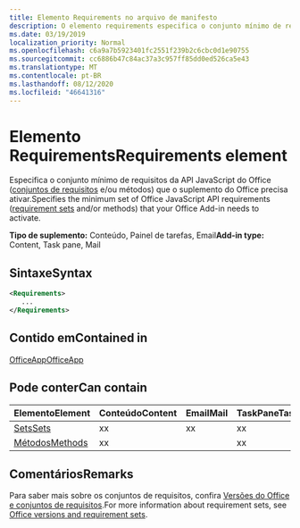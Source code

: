 ```yaml
---
title: Elemento Requirements no arquivo de manifesto
description: O elemento requirements especifica o conjunto mínimo de requisitos e os métodos que o suplemento do Office precisa para ativar.
ms.date: 03/19/2019
localization_priority: Normal
ms.openlocfilehash: c6a9a7b5923401fc2551f239b2c6cbc0d1e90755
ms.sourcegitcommit: cc6886b47c84ac37a3c957ff85dd0ed526ca5e43
ms.translationtype: MT
ms.contentlocale: pt-BR
ms.lasthandoff: 08/12/2020
ms.locfileid: "46641316"
---
```

# <a name="requirements-element"></a><span data-ttu-id="50aa1-103">Elemento Requirements</span><span class="sxs-lookup"><span data-stu-id="50aa1-103">Requirements element</span></span>

<span data-ttu-id="50aa1-104">Especifica o conjunto mínimo de requisitos da API JavaScript do Office ([conjuntos de requisitos](../../develop/office-versions-and-requirement-sets.md#specify-office-hosts-and-requirement-sets) e/ou métodos) que o suplemento do Office precisa ativar.</span><span class="sxs-lookup"><span data-stu-id="50aa1-104">Specifies the minimum set of Office JavaScript API requirements ([requirement sets](../../develop/office-versions-and-requirement-sets.md#specify-office-hosts-and-requirement-sets) and/or methods) that your Office Add-in needs to activate.</span></span>

<span data-ttu-id="50aa1-105">**Tipo de suplemento:** Conteúdo, Painel de tarefas, Email</span><span class="sxs-lookup"><span data-stu-id="50aa1-105">**Add-in type:** Content, Task pane, Mail</span></span>

## <a name="syntax"></a><span data-ttu-id="50aa1-106">Sintaxe</span><span class="sxs-lookup"><span data-stu-id="50aa1-106">Syntax</span></span>

```XML
<Requirements>
   ...
</Requirements>
```

## <a name="contained-in"></a><span data-ttu-id="50aa1-107">Contido em</span><span class="sxs-lookup"><span data-stu-id="50aa1-107">Contained in</span></span>

[<span data-ttu-id="50aa1-108">OfficeApp</span><span class="sxs-lookup"><span data-stu-id="50aa1-108">OfficeApp</span></span>](officeapp.md)

## <a name="can-contain"></a><span data-ttu-id="50aa1-109">Pode conter</span><span class="sxs-lookup"><span data-stu-id="50aa1-109">Can contain</span></span>

|<span data-ttu-id="50aa1-110">Elemento</span><span class="sxs-lookup"><span data-stu-id="50aa1-110">Element</span></span>|<span data-ttu-id="50aa1-111">Conteúdo</span><span class="sxs-lookup"><span data-stu-id="50aa1-111">Content</span></span>|<span data-ttu-id="50aa1-112">Email</span><span class="sxs-lookup"><span data-stu-id="50aa1-112">Mail</span></span>|<span data-ttu-id="50aa1-113">TaskPane</span><span class="sxs-lookup"><span data-stu-id="50aa1-113">TaskPane</span></span>|
|:-----|:-----|:-----|:-----|
|[<span data-ttu-id="50aa1-114">Sets</span><span class="sxs-lookup"><span data-stu-id="50aa1-114">Sets</span></span>](sets.md)|<span data-ttu-id="50aa1-115">x</span><span class="sxs-lookup"><span data-stu-id="50aa1-115">x</span></span>|<span data-ttu-id="50aa1-116">x</span><span class="sxs-lookup"><span data-stu-id="50aa1-116">x</span></span>|<span data-ttu-id="50aa1-117">x</span><span class="sxs-lookup"><span data-stu-id="50aa1-117">x</span></span>|
|[<span data-ttu-id="50aa1-118">Métodos</span><span class="sxs-lookup"><span data-stu-id="50aa1-118">Methods</span></span>](methods.md)|<span data-ttu-id="50aa1-119">x</span><span class="sxs-lookup"><span data-stu-id="50aa1-119">x</span></span>||<span data-ttu-id="50aa1-120">x</span><span class="sxs-lookup"><span data-stu-id="50aa1-120">x</span></span>|

## <a name="remarks"></a><span data-ttu-id="50aa1-121">Comentários</span><span class="sxs-lookup"><span data-stu-id="50aa1-121">Remarks</span></span>

<span data-ttu-id="50aa1-122">Para saber mais sobre os conjuntos de requisitos, confira [Versões do Office e conjuntos de requisitos](../../develop/office-versions-and-requirement-sets.md).</span><span class="sxs-lookup"><span data-stu-id="50aa1-122">For more information about requirement sets, see [Office versions and requirement sets](../../develop/office-versions-and-requirement-sets.md).</span></span>
